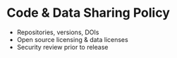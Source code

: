 # Code & Data Sharing Policy

- Repositories, versions, DOIs
- Open source licensing & data licenses
- Security review prior to release
